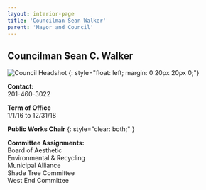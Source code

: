 ```yaml
---
layout: interior-page
title: 'Councilman Sean Walker'
parent: 'Mayor and Council'
---
```


## Councilman Sean C. Walker

![Council Headshot](../SeanWalker.png)
{: style="float: left; margin: 0 20px 20px 0;"}

**Contact:**  
201-460-3022

**Term of Office**  
1/1/16 to 12/31/18

**Public Works Chair**
{: style="clear: both;" }

**Committee Assignments:**  
Board of Aesthetic  
Environmental & Recycling  
Municipal Alliance  
Shade Tree Committee  
West End Committee
